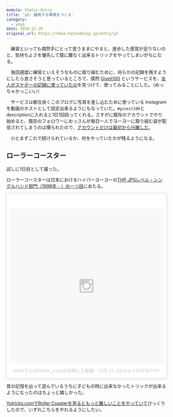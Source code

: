 ```yaml
---
module: Static.Entry
title: 'y2: 継続する環境をつくる'
category:
  - yoyo
date: 2014-12-26
original_url: https://hmsk.hatenablog.jp/entry/y2
---
```


　練習といっても偶然手にとって思うままにやると、進歩した感覚が足りないのと、気持ちよさを優先して既に難なく出来るトリックをやってしまいがちになる。

　毎回適度に練習といえそうなものに取り組むために、何らかの記録を残すようにしたら良さそうと思っているところで、偶然 [Giveit100](https://giveit100.com/) というサービスを、[友人がスケボーの記録に使っていたの](https://giveit100.com/@kai_zoa/)を見つけて、使ってみることにした。（めっちゃかっこいい）

　サービスは都合良くこのブログに写真を差し込むために使っている Instagram を動画のホストとして設定出来るようにもなっていた。`#giveit100`とdescriptionに入れると1日1回拾ってくれる。さすがに既存のアカウントでやり始めると、既存のフォロワーにおっさんが毎日一人でヨーヨーに取り組む姿が配信されてしまうのは憚られたので、[アカウントだけは最初から分離した](http://instagram.com/hmsk_yoyo/)。

　ひとまずこれで続けられているか、何をやっていたかが残るようになる。

<!-- more -->

## ローラーコースター

試しに1日目として撮った。

ローラーコースターは日本におけるハイパーヨーヨーの[THP JPSレベル・シングルハンド部門（1998年 - ）の一つ目](http://ja.wikipedia.org/wiki/%E3%83%8F%E3%82%A4%E3%83%91%E3%83%BC%E3%83%A8%E3%83%BC%E3%83%A8%E3%83%BC#THP_JPS.E3.83.AC.E3.83.99.E3.83.AB.E3.83.BB.E3.82.B7.E3.83.B3.E3.82.B0.E3.83.AB.E3.83.8F.E3.83.B3.E3.83.89.E9.83.A8.E9.96.80.EF.BC.881998.E5.B9.B4_-_.EF.BC.89)にあたる。

<blockquote class="instagram-media" data-instgrm-version="4" style=" background:#FFF; border:0; border-radius:3px; box-shadow:0 0 1px 0 rgba(0,0,0,0.5),0 1px 10px 0 rgba(0,0,0,0.15); margin: 1px; max-width:658px; padding:0; width:99.375%; width:-webkit-calc(100% - 2px); width:calc(100% - 2px);"><div style="padding:8px;"> <div style=" background:#F8F8F8; line-height:0; margin-top:40px; padding:50% 0; text-align:center; width:100%;"> <div style=" background:url(data:image/png;base64,iVBORw0KGgoAAAANSUhEUgAAACwAAAAsCAMAAAApWqozAAAAGFBMVEUiIiI9PT0eHh4gIB4hIBkcHBwcHBwcHBydr+JQAAAACHRSTlMABA4YHyQsM5jtaMwAAADfSURBVDjL7ZVBEgMhCAQBAf//42xcNbpAqakcM0ftUmFAAIBE81IqBJdS3lS6zs3bIpB9WED3YYXFPmHRfT8sgyrCP1x8uEUxLMzNWElFOYCV6mHWWwMzdPEKHlhLw7NWJqkHc4uIZphavDzA2JPzUDsBZziNae2S6owH8xPmX8G7zzgKEOPUoYHvGz1TBCxMkd3kwNVbU0gKHkx+iZILf77IofhrY1nYFnB/lQPb79drWOyJVa/DAvg9B/rLB4cC+Nqgdz/TvBbBnr6GBReqn/nRmDgaQEej7WhonozjF+Y2I/fZou/qAAAAAElFTkSuQmCC); display:block; height:44px; margin:0 auto -44px; position:relative; top:-22px; width:44px;"></div></div><p style=" color:#c9c8cd; font-family:Arial,sans-serif; font-size:14px; line-height:17px; margin-bottom:0; margin-top:8px; overflow:hidden; padding:8px 0 7px; text-align:center; text-overflow:ellipsis; white-space:nowrap;"><a href="https://instagram.com/p/xEawZ5HRbA/" style=" color:#c9c8cd; font-family:Arial,sans-serif; font-size:14px; font-style:normal; font-weight:normal; line-height:17px; text-decoration:none;" target="_top">hmskさん(@hmsk_yoyo)が投稿した動画</a> - <time style=" font-family:Arial,sans-serif; font-size:14px; line-height:17px;" datetime="2014-12-26T11:56:06+00:00">12月 12, 2014 at 3:56午前 PST</time></p></div></blockquote>
<script async defer src="//platform.instagram.com/en_US/embeds.js"></script>


昔の記憶を辿って遊んでいるうちに子どもの時に出来なかったトリックが出来るようになったのはちょっと嬉しかった。

[Yotricks.comでRoller Coasterを見るともっと難しいことをやっていて](https://www.youtube.com/watch?v=1bujv-T9UEA)びっくりしたので、いずれこちらをやれるようにしたい。
